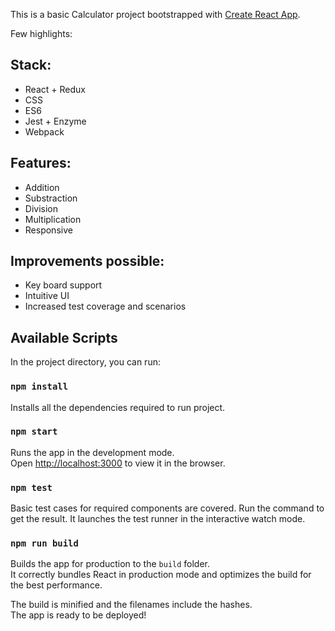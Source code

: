 This is a basic Calculator project bootstrapped with [Create React App](https://github.com/facebook/create-react-app).

Few highlights:

## Stack:
- React + Redux
- CSS
- ES6
- Jest + Enzyme
- Webpack

## Features:

- Addition
- Substraction
- Division
- Multiplication
- Responsive

## Improvements possible:

- Key board support
- Intuitive UI
- Increased test coverage and scenarios

## Available Scripts

In the project directory, you can run:

### `npm install`

Installs all the dependencies required to run project. <br />

### `npm start`

Runs the app in the development mode.<br />
Open [http://localhost:3000](http://localhost:3000) to view it in the browser.

### `npm test`

Basic test cases for required components are covered. Run the command to get the result. It launches the test runner in the interactive watch mode.<br />

### `npm run build`

Builds the app for production to the `build` folder.<br />
It correctly bundles React in production mode and optimizes the build for the best performance.

The build is minified and the filenames include the hashes.<br />
The app is ready to be deployed!


